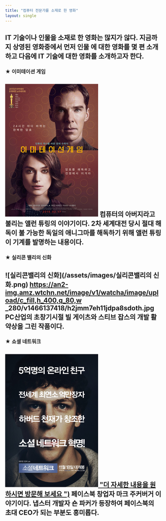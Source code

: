 ```yaml
---
title: "컴퓨터 전문가를 소재로 한 영화"
layout: single 
---
```

IT 기술이나 인물을 소재로 한 영화는 많지가 않다. 지금까지 상영된 영화중에서 먼저 인물
에 대한 영화를 몇 편 소개하고 다음에 IT 기술에 대한 영화를 소개하고자 한다. 
--- 

### ★ 이미테이션 게임
![이미테이션게임](/assets/images/이미테이션게임.png)
컴퓨터의 아버지라고 불리는 앨런 튜링의 이야기이다. 2차 세계대전 당시 절대 해독이 불
가능한 독일의 애니그마를 해독하기 위해 앨런 튜링이 기계를 발명하는 내용이다. 
--- 

### ★ 실리콘 밸리의 신화
![실리콘밸리의 신화](/assets/images/실리콘밸리의 신화.png)
https://an2-img.amz.wtchn.net/image/v1/watcha/image/upload/c_fill,h_400,q_80,w
_280/v1466137418/h2jmm7eh11jdpa8sdoth.jpg
PC산업의 초창기시절 빌 게이츠와 스티브 잡스의 개발 활약상을 그린 작품이다. 
--- 

### ★ 쇼셜 네트워크
[![소셜네트워크](/assets/images/소셜네트워크.png)
"더 자세한 내용을 원하시면 방문해 보세요
")](https://topclass.chosun.com/board/view.asp?catecode=J&tnu=201901100028)
페이스북 창업자 마크 주커버거 이야기이다. 냅스터 개발자 숀 파커가 등장하여 페이스북의
초대 CEO가 되는 부분도 흥미롭다.
---
